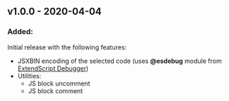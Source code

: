 ## v1.0.0 - 2020-04-04
### Added:
Initial release with the following features:
- JSXBIN encoding of the selected code (uses **@esdebug** module from [ExtendScript Debugger](https://marketplace.visualstudio.com/items?itemName=Adobe.extendscript-debug))
- Utilities:
  - JS block uncomment
  - JS block comment
